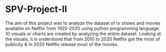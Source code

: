 # SPV-Project-II
The aim of this project was to analyze the dataset of tv shows and movies available on Netflix from 1925-2020 using python programming language. 10 visuals or charts are created by analyzing the entire dataset. Looking at the visuals, it is understood that from 2010 to 2020 Netflix got the most of publicity & In 2020 Netflix release most of the movies.
